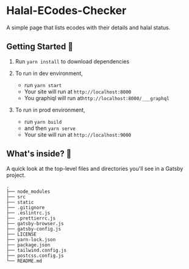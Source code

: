 # Halal-ECodes-Checker

A simple page that lists ecodes with their details and halal status.

## Getting Started 🚀

1. Run `yarn install` to download dependencies
2. To run in dev environment,

   - run `yarn start`
   - Your site will run at `http://localhost:8000`
   - You graphiql will run at`http://localhost:8000/___graphql`

3. To run in prod environment,
   - run `yarn build`
   - and then `yarn serve`
   - Your site will run at `http://localhost:9000`

## What's inside? 🧐

A quick look at the top-level files and directories you'll see in a Gatsby project.

    .
    ├── node_modules
    ├── src
    ├── static
    ├── .gitignore
    ├── .eslintrc.js
    ├── .prettierrc.js
    ├── gatsby-browser.js
    ├── gatsby-config.js
    ├── LICENSE
    ├── yarn-lock.json
    ├── package.json
    ├── tailwind.config.js
    ├── postcss.config.js
    └── README.md
